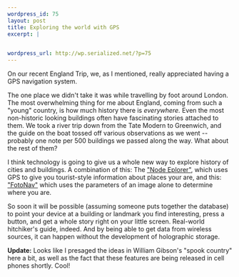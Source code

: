 ```yaml
--- 
wordpress_id: 75
layout: post
title: Exploring the world with GPS
excerpt: |
  

wordpress_url: http://wp.serialized.net/?p=75
---
```

On our recent England Trip, we, as I mentioned, really appreciated having a GPS navigation system.

The one place we didn't take it was while travelling by foot around London. The most overwhelming thing for me about England, coming from such a "young" country, is how much history there is _everywhere._ Even the most non-historic looking buildings often have fascinating stories attached to them. We took a river trip down from the Tate Modern to Greenwich, and the guide on the boat tossed off various observations as we went -- probably one note per 500 buildings we passed along the way. What about the rest of them?

<p>I think technology is going to give us a whole new way to explore history of cities and buildings.
A combination of this: The <a href="http://www.engadget.com/entry/1234000013052686/">"Node Eplorer"</a>, which uses GPS to give you tourist-style information about places your are, and this: <a href="http://www.msmobiles.com/o/news/00162.html">"FotoNav"</a> which uses the parameters of an image alone to determine where you are.</p>

So soon it will be possible (assuming someone puts together the database) to point your device at a building or landmark you find interesting, press a button, and get a whole story right on your little screen. Real-world hitchiker's guide, indeed. And by being able to get data from wireless sources, it can happen without the development of holographic storage.

**Update:** Looks like I presaged the ideas in William Gibson's "spook country" here a bit, as well as the fact that these features are being released in cell phones shortly. Cool!
